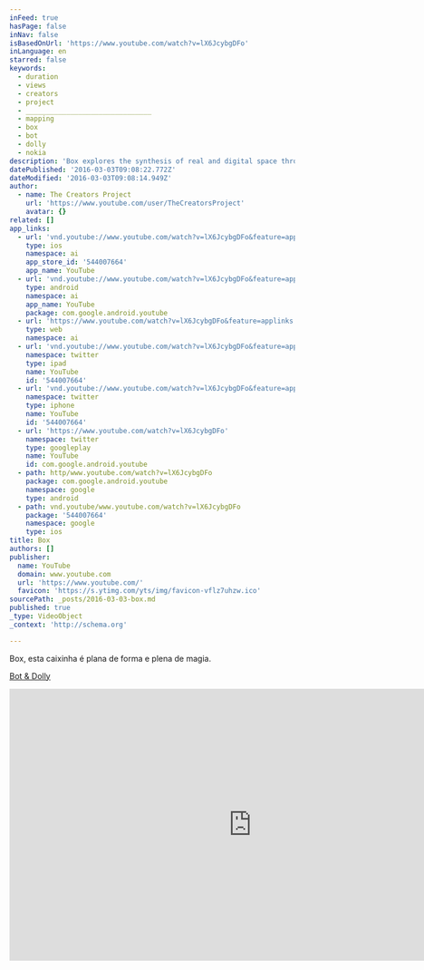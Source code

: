 ```yaml
---
inFeed: true
hasPage: false
inNav: false
isBasedOnUrl: 'https://www.youtube.com/watch?v=lX6JcybgDFo'
inLanguage: en
starred: false
keywords:
  - duration
  - views
  - creators
  - project
  - _______________________________
  - mapping
  - box
  - bot
  - dolly
  - nokia
description: 'Box explores the synthesis of real and digital space through projection-mapping on moving surfaces. The short film documents a live performance, captured entirely in camera. Bot & Dolly produced this work to serve as both an artistic statement and technical demonstration. It is the culmination of multiple technologies, including large scale robotics, projection mapping, and software engineering.'
datePublished: '2016-03-03T09:08:22.772Z'
dateModified: '2016-03-03T09:08:14.949Z'
author:
  - name: The Creators Project
    url: 'https://www.youtube.com/user/TheCreatorsProject'
    avatar: {}
related: []
app_links:
  - url: 'vnd.youtube://www.youtube.com/watch?v=lX6JcybgDFo&feature=applinks'
    type: ios
    namespace: ai
    app_store_id: '544007664'
    app_name: YouTube
  - url: 'vnd.youtube://www.youtube.com/watch?v=lX6JcybgDFo&feature=applinks'
    type: android
    namespace: ai
    app_name: YouTube
    package: com.google.android.youtube
  - url: 'https://www.youtube.com/watch?v=lX6JcybgDFo&feature=applinks'
    type: web
    namespace: ai
  - url: 'vnd.youtube://www.youtube.com/watch?v=lX6JcybgDFo&feature=applinks'
    namespace: twitter
    type: ipad
    name: YouTube
    id: '544007664'
  - url: 'vnd.youtube://www.youtube.com/watch?v=lX6JcybgDFo&feature=applinks'
    namespace: twitter
    type: iphone
    name: YouTube
    id: '544007664'
  - url: 'https://www.youtube.com/watch?v=lX6JcybgDFo'
    namespace: twitter
    type: googleplay
    name: YouTube
    id: com.google.android.youtube
  - path: http/www.youtube.com/watch?v=lX6JcybgDFo
    package: com.google.android.youtube
    namespace: google
    type: android
  - path: vnd.youtube/www.youtube.com/watch?v=lX6JcybgDFo
    package: '544007664'
    namespace: google
    type: ios
title: Box
authors: []
publisher:
  name: YouTube
  domain: www.youtube.com
  url: 'https://www.youtube.com/'
  favicon: 'https://s.ytimg.com/yts/img/favicon-vflz7uhzw.ico'
sourcePath: _posts/2016-03-03-box.md
published: true
_type: VideoObject
_context: 'http://schema.org'

---
```

Box, esta caixinha é plana de forma e plena de magia.

[Bot & Dolly][0]

<iframe src="https://cdn.embedly.com/widgets/media.html?src=https%3A%2F%2Fwww.youtube.com%2Fembed%2FlX6JcybgDFo%3Ffeature%3Doembed&amp;url=https%3A%2F%2Fwww.youtube.com%2Fwatch%3Fv%3DlX6JcybgDFo&amp;image=https%3A%2F%2Fi.ytimg.com%2Fvi%2FlX6JcybgDFo%2Fhqdefault.jpg&amp;key=b7d04c9b404c499eba89ee7072e1c4f7&amp;type=text%2Fhtml&amp;schema=youtube" width="854" height="480" scrolling="no" frameborder="0" allowfullscreen="allowfullscreen" style=""></iframe>



[0]: http://t.umblr.com/redirect?z=http%3A%2F%2Fwww.botndolly.com%2Fbox&t=Y2E3YzIxNWQ2N2M1NGFmY2M3M2IzNDk5ODMzZDhmZWNkMTgyOWM1Nyw1MTZNQU8wNw%3D%3D